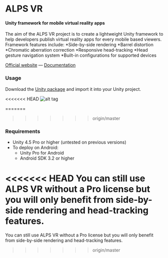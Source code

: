 ALPS VR
========

#### Unity framework for mobile virtual reality apps ####

The aim of the ALPS VR project is to create a lightweight Unity framework to help developers publish virtual reality apps for every mobile based viewers. Framework features include:
*Side-by-side rendering
*Barrel distortion
*Chromatic aberration correction
*Responsive head-tracking
*Head gesture navigation system
*Built-in configurations for supported devices

[Official website](http://alpsvr.com) — [Documentation](http://alpsvr.com/docs/)


### Usage ###

Download the [Unity package](http://alpsvr.com) and import it into your Unity project.

<<<<<<< HEAD
![alt tag](/Screenshots/ALPSVR_Preview.jpeg)

=======
>>>>>>> origin/master
### Requirements ###
* Unity 4.5 Pro or higher (untested on previous versions)
* To deploy on Android:
  * Unity Pro for Android
  * Android SDK 3.2 or higher

<<<<<<< HEAD
You can still use ALPS VR without a Pro license but you will only benefit from side-by-side rendering and head-tracking features.
=======
You can still use ALPS VR without a Pro license but you will only benefit from side-by-side rendering and head-tracking features.
>>>>>>> origin/master
